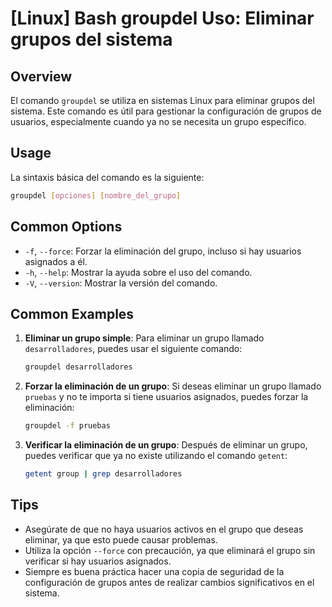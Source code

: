 # [Linux] Bash groupdel Uso: Eliminar grupos del sistema

## Overview
El comando `groupdel` se utiliza en sistemas Linux para eliminar grupos del sistema. Este comando es útil para gestionar la configuración de grupos de usuarios, especialmente cuando ya no se necesita un grupo específico.

## Usage
La sintaxis básica del comando es la siguiente:

```bash
groupdel [opciones] [nombre_del_grupo]
```

## Common Options
- `-f`, `--force`: Forzar la eliminación del grupo, incluso si hay usuarios asignados a él.
- `-h`, `--help`: Mostrar la ayuda sobre el uso del comando.
- `-V`, `--version`: Mostrar la versión del comando.

## Common Examples

1. **Eliminar un grupo simple**:
   Para eliminar un grupo llamado `desarrolladores`, puedes usar el siguiente comando:
   ```bash
   groupdel desarrolladores
   ```

2. **Forzar la eliminación de un grupo**:
   Si deseas eliminar un grupo llamado `pruebas` y no te importa si tiene usuarios asignados, puedes forzar la eliminación:
   ```bash
   groupdel -f pruebas
   ```

3. **Verificar la eliminación de un grupo**:
   Después de eliminar un grupo, puedes verificar que ya no existe utilizando el comando `getent`:
   ```bash
   getent group | grep desarrolladores
   ```

## Tips
- Asegúrate de que no haya usuarios activos en el grupo que deseas eliminar, ya que esto puede causar problemas.
- Utiliza la opción `--force` con precaución, ya que eliminará el grupo sin verificar si hay usuarios asignados.
- Siempre es buena práctica hacer una copia de seguridad de la configuración de grupos antes de realizar cambios significativos en el sistema.